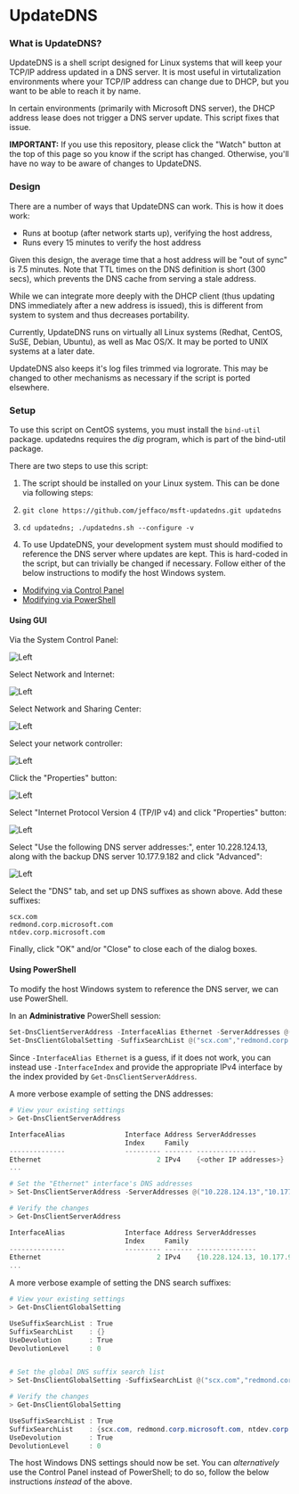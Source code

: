 # UpdateDNS

### What is UpdateDNS?

UpdateDNS is a shell script designed for Linux systems that will keep your
TCP/IP address updated in a DNS server. It is most useful in virtutalization
environments where your TCP/IP address can change due to DHCP, but you want
to be able to reach it by name.

In certain environments (primarily with Microsoft DNS server), the DHCP
address lease does not trigger a DNS server update. This script fixes that
issue.

**IMPORTANT:** If you use this repository, please click the "Watch" button
at the top of this page so you know if the script has changed. Otherwise,
you'll have no way to be aware of changes to UpdateDNS.

### Design

There are a number of ways that UpdateDNS can work. This is how it does work:

- Runs at bootup (after network starts up), verifying the host address,
- Runs every 15 minutes to verify the host address

Given this design, the average time that a host address will be "out of sync"
is 7.5 minutes. Note that TTL times on the DNS definition is short (300 secs),
which prevents the DNS cache from serving a stale address.

While we can integrate more deeply with the DHCP client (thus updating DNS
immediately after a new address is issued), this is different from system to
system and thus decreases portability.

Currently, UpdateDNS runs on virtually all Linux systems (Redhat,
CentOS, SuSE, Debian, Ubuntu), as well as Mac OS/X. It may be ported
to UNIX systems at a later date.

UpdateDNS also keeps it's log files trimmed via logrorate. This may be
changed to other mechanisms as necessary if the script is ported elsewhere.

### Setup

To use this script on CentOS systems, you must install the `bind-util`
package. updatedns requires the *dig* program, which is part of the
bind-util package.

There are two steps to use this script:

1. The script should be installed on your Linux system. This can be done via
following steps:
  1. ```git clone https://github.com/jeffaco/msft-updatedns.git updatedns```
  2. ```cd updatedns; ./updatedns.sh --configure -v```

2. To use UpdateDNS, your development system must should modified to
reference the DNS server where updates are kept. This is hard-coded in
the script, but can trivially be changed if necessary.
Follow either of the below instructions to modify the host Windows system.

- [Modifying via Control Panel](#using-gui)
- [Modifying via PowerShell](#using-powershell)

#### Using GUI

Via the System Control Panel:

![Left](images/1-ControlPanel.jpg)

Select Network and Internet:

![Left](images/2-Network.jpg)

Select Network and Sharing Center:

![Left](images/3-NetworkSharing.jpg)

Select your network controller:

![Left](images/4-Controller.jpg)

Click the "Properties" button:

![Left](images/5-Properties.jpg)

Select "Internet Protocol Version 4 (TP/IP v4) and click "Properties" button:

![Left](images/6-TCPProperties.jpg)

Select "Use the following DNS server addresses:", enter 10.228.124.13, along with the backup DNS server 10.177.9.182 and click "Advanced":

![Left](images/7-DNSSettings.jpg)

Select the "DNS" tab, and set up DNS suffixes as shown above. Add these suffixes:

```
scx.com
redmond.corp.microsoft.com
ntdev.corp.microsoft.com
```

Finally, click "OK" and/or "Close" to close each of the dialog boxes.

#### Using PowerShell

To modify the host Windows system to reference the DNS server,
we can use PowerShell.

In an **Administrative** PowerShell session:

```powershell
Set-DnsClientServerAddress -InterfaceAlias Ethernet -ServerAddresses @("10.228.124.13","10.177.9.182")
Set-DnsClientGlobalSetting -SuffixSearchList @("scx.com","redmond.corp.microsoft.com","ntdev.corp.microsoft.com")
```

Since `-InterfaceAlias Ethernet` is a guess, if it does not work,
you can instead use `-InterfaceIndex` and provide the appropriate IPv4 interface
by the index provided by `Get-DnsClientServerAddress`.

A more verbose example of setting the DNS addresses:

```powershell
# View your existing settings
> Get-DnsClientServerAddress

InterfaceAlias               Interface Address ServerAddresses
                             Index     Family
--------------               --------- ------- ---------------
Ethernet                             2 IPv4    {<other IP addresses>}
...

# Set the "Ethernet" interface's DNS addresses
> Set-DnsClientServerAddress -ServerAddresses @("10.228.124.13","10.177.9.182") -InterfaceAlias Ethernet

# Verify the changes
> Get-DnsClientServerAddress

InterfaceAlias               Interface Address ServerAddresses
                             Index     Family
--------------               --------- ------- ---------------
Ethernet                             2 IPv4    {10.228.124.13, 10.177.9.182}
...

```

A more verbose example of setting the DNS search suffixes:


```powershell
# View your existing settings
> Get-DnsClientGlobalSetting

UseSuffixSearchList : True
SuffixSearchList    : {}
UseDevolution       : True
DevolutionLevel     : 0


# Set the global DNS suffix search list
> Set-DnsClientGlobalSetting -SuffixSearchList @("scx.com","redmond.corp.microsoft.com","ntdev.corp.microsoft.com")

# Verify the changes
> Get-DnsClientGlobalSetting

UseSuffixSearchList : True
SuffixSearchList    : {scx.com, redmond.corp.microsoft.com, ntdev.corp.microsoft.com}
UseDevolution       : True
DevolutionLevel     : 0

```

The host Windows DNS settings should now be set.
You can *alternatively* use the Control Panel instead of PowerShell;
to do so, follow the below instructions *instead* of the above.
